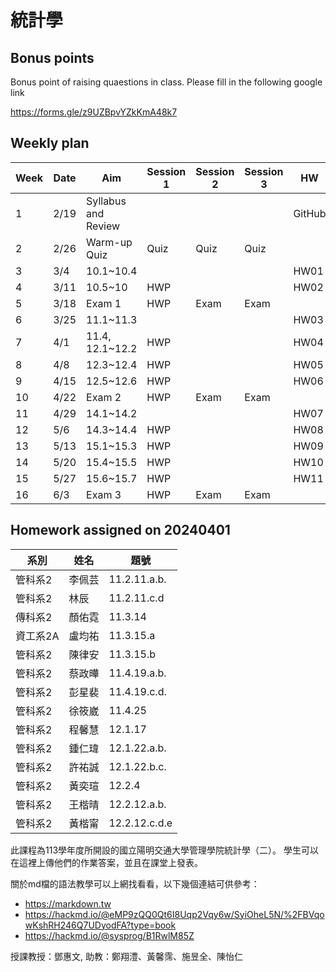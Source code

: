 # 統計學


## Bonus points

Bonus point of raising quaestions in class. Please fill in the following google link

https://forms.gle/z9UZBpvYZkKmA48k7

## Weekly plan


| Week | Date  | Aim           | Session 1 | Session 2 | Session 3 | HW   | Participation |
|------|-------|---------------|-----------|-----------|-----------|------|---------------|
| 1    | 2/19  | Syllabus and Review |         |           |           | GitHub |               |
| 2    | 2/26  | Warm-up Quiz  | Quiz      | Quiz      | Quiz      |      | quiz          |
| 3    | 3/4   | 10.1~10.4     |           |           |           | HW01 | IC01          |
| 4    | 3/11  | 10.5~10       | HWP       |           |           | HW02 | IC02          |
| 5    | 3/18  | Exam 1        | HWP       | Exam      | Exam      |      |               |
| 6    | 3/25  | 11.1~11.3     |           |           |           | HW03 |         |
| 7    | 4/1   | 11.4, 12.1~12.2     | HWP       |           |           | HW04 |           |
| 8    | 4/8   | 12.3~12.4     | HWP       |           |           | HW05 |          |
| 9    | 4/15  | 12.5~12.6     | HWP       |           |           | HW06 |           |
| 10   | 4/22  | Exam 2        | HWP       | Exam      | Exam      |      |               |
| 11   | 4/29  | 14.1~14.2     |           |           |           | HW07 |          |
| 12   | 5/6   | 14.3~14.4     | HWP       |           |           | HW08 |           |
| 13   | 5/13  | 15.1~15.3     | HWP       |           |           | HW09 |           |
| 14   | 5/20  | 15.4~15.5     | HWP       |           |           | HW10 |           |
| 15   | 5/27  | 15.6~15.7     | HWP       |           |           | HW11 |          |
| 16   | 6/3   | Exam 3        | HWP       | Exam      | Exam      |      |               |




## Homework assigned on 20240401

| 系別   | 姓名 | 題號      |
|--------|------|-------------|
| 管科系2 | 李佩芸 | 11.2.11.a.b. |
| 管科系2 | 林辰   | 11.2.11.c.d  |
| 傳科系2 | 顏佑霓 | 11.3.14      |
| 資工系2A | 盧均祐 | 11.3.15.a    |
| 管科系2 | 陳律安 | 11.3.15.b    |
| 管科系2 | 蔡政曄 | 11.4.19.a.b. |
| 管科系2 | 彭星裴 | 11.4.19.c.d. |
| 管科系2 | 徐筱崴 | 11.4.25      |
| 管科系2 | 程馨慧 | 12.1.17      |
| 管科系2 | 鍾仁瑋 | 12.1.22.a.b. |
| 管科系2 | 許祐誠 | 12.1.22.b.c. |
| 管科系2 | 黃奕瑄 | 12.2.4       |
| 管科系2 | 王楷晴 | 12.2.12.a.b. |
| 管科系2 | 黃楷甯 | 12.2.12.c.d.e |






此課程為113學年度所開設的國立陽明交通大學管理學院統計學（二）。
學生可以在這裡上傳他們的作業答案，並且在課堂上發表。



關於md檔的語法教學可以上網找看看，以下幾個連結可供參考：

- https://markdown.tw
- https://hackmd.io/@eMP9zQQ0Qt6I8Uqp2Vqy6w/SyiOheL5N/%2FBVqowKshRH246Q7UDyodFA?type=book
- https://hackmd.io/@sysprog/B1RwlM85Z







授課教授：鄧惠文, 助教：鄭翔澧、黃馨霈、施昱全、陳怡仁
